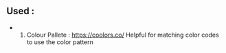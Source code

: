 ## Used : 
- 1) Colour Pallete : https://coolors.co/
     Helpful for matching color codes to use the color pattern